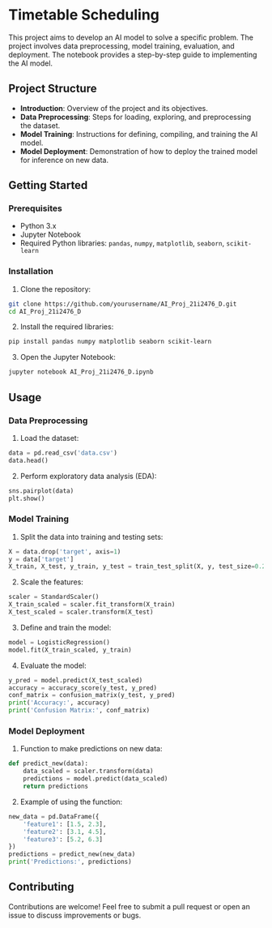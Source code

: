 
# Timetable Scheduling 

This project aims to develop an AI model to solve a specific problem. The project involves data preprocessing, model training, evaluation, and deployment. The notebook provides a step-by-step guide to implementing the AI model.

## Project Structure

- **Introduction**: Overview of the project and its objectives.
- **Data Preprocessing**: Steps for loading, exploring, and preprocessing the dataset.
- **Model Training**: Instructions for defining, compiling, and training the AI model.
- **Model Deployment**: Demonstration of how to deploy the trained model for inference on new data.

## Getting Started

### Prerequisites

- Python 3.x
- Jupyter Notebook
- Required Python libraries: `pandas`, `numpy`, `matplotlib`, `seaborn`, `scikit-learn`

### Installation

1. Clone the repository:

```sh
git clone https://github.com/yourusername/AI_Proj_21i2476_D.git
cd AI_Proj_21i2476_D
```

2. Install the required libraries:

```sh
pip install pandas numpy matplotlib seaborn scikit-learn
```

3. Open the Jupyter Notebook:

```sh
jupyter notebook AI_Proj_21i2476_D.ipynb
```

## Usage

### Data Preprocessing

1. Load the dataset:

```python
data = pd.read_csv('data.csv')
data.head()
```

2. Perform exploratory data analysis (EDA):

```python
sns.pairplot(data)
plt.show()
```

### Model Training

1. Split the data into training and testing sets:

```python
X = data.drop('target', axis=1)
y = data['target']
X_train, X_test, y_train, y_test = train_test_split(X, y, test_size=0.2, random_state=42)
```

2. Scale the features:

```python
scaler = StandardScaler()
X_train_scaled = scaler.fit_transform(X_train)
X_test_scaled = scaler.transform(X_test)
```

3. Define and train the model:

```python
model = LogisticRegression()
model.fit(X_train_scaled, y_train)
```

4. Evaluate the model:

```python
y_pred = model.predict(X_test_scaled)
accuracy = accuracy_score(y_test, y_pred)
conf_matrix = confusion_matrix(y_test, y_pred)
print('Accuracy:', accuracy)
print('Confusion Matrix:', conf_matrix)
```

### Model Deployment

1. Function to make predictions on new data:

```python
def predict_new(data):
    data_scaled = scaler.transform(data)
    predictions = model.predict(data_scaled)
    return predictions
```

2. Example of using the function:

```python
new_data = pd.DataFrame({
    'feature1': [1.5, 2.3],
    'feature2': [3.1, 4.5],
    'feature3': [5.2, 6.3]
})
predictions = predict_new(new_data)
print('Predictions:', predictions)
```

## Contributing

Contributions are welcome! Feel free to submit a pull request or open an issue to discuss improvements or bugs.

